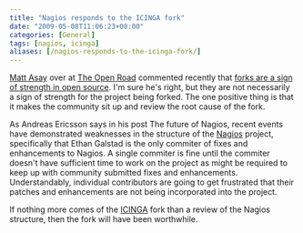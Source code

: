 ```yaml
---
title: "Nagios responds to the ICINGA fork"
date: "2009-05-08T11:06:23+00:00"
categories: [General]
tags: [nagios, icinga]
aliases: [/nagios-responds-to-the-icinga-fork/]
---
```


[Matt Asay](http://www.cnet.com/profile/Matt+Asay/) over at [The Open Road](http://news.cnet.com/openroad/) commented recently that [forks are a sign of strength in open source](http://news.cnet.com/8301-13505_3-10234275-16.html?tag=mncol;title). I'm sure he's right, but they are not necessarily a sign of strength for the project being forked. The one positive thing is that it makes the community sit up and review the root cause of the fork.

As Andreas Ericsson says in his post The future of Nagios, recent events have demonstrated weaknesses in the structure of the [Nagios](http://www.nagios.org/) project, specifically that Ethan Galstad is the only commiter of fixes and enhancements to Nagios. A single commiter is fine until the commiter doesn't have sufficient time to work on the project as might be required to keep up with community submitted fixes and enhancements. Understandably, individual contributors are going to get frustrated that their patches and enhancements are not being incorporated into the project.

If nothing more comes of the [ICINGA](http://www.icinga.org/) fork than a review of the Nagios structure, then the fork will have been worthwhile.

